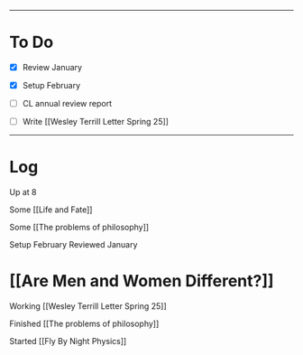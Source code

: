 
---
# To Do

- [x] Review January 
- [x] Setup February
- [ ] CL annual review report
- [ ] Write [[Wesley Terrill Letter Spring 25]]


---

# Log

Up at 8 

Some [[Life and Fate]]

Some [[The problems of philosophy]]

Setup February 
Reviewed January

# [[Are Men and Women Different?]]

Working [[Wesley Terrill Letter Spring 25]]

Finished [[The problems of philosophy]]

Started [[Fly By Night Physics]]